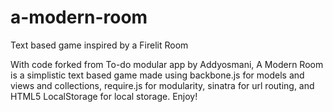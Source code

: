 a-modern-room
=============

Text based game inspired by a Firelit Room

With code forked from To-do modular app by Addyosmani, A Modern Room is a simplistic text based game made using backbone.js
for models and views and collections, require.js for modularity, sinatra for url routing, and HTML5 LocalStorage for local storage. 
Enjoy!
